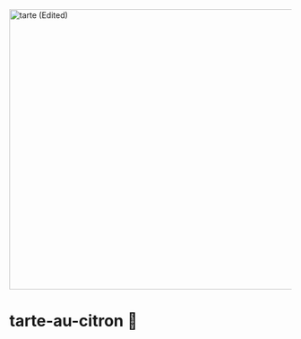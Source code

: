 <img width="990" height="500" alt="tarte (Edited)" src="https://github.com/user-attachments/assets/b3db33f8-1f37-4aa1-8e2a-14d67787f383" />

# tarte-au-citron 🍋
